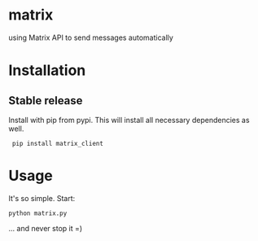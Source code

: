 # matrix
using Matrix API to send messages automatically

Installation
============
Stable release
--------------
Install with pip from pypi. This will install all necessary dependencies as well.

<code> pip install matrix_client </code>

Usage
=====
It's so simple. Start:

<code>python matrix.py</code>

... and never stop it =)
